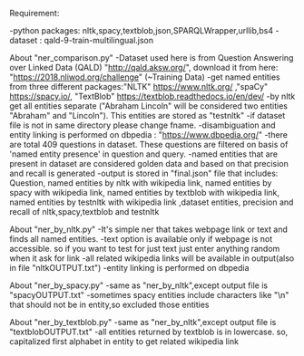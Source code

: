 
Requirement:

-python packages: nltk,spacy,textblob,json,SPARQLWrapper,urllib,bs4
-dataset : qald-9-train-multilingual.json


About "ner_comparison.py"
-Dataset used here is from Question Answering over Linked Data (QALD) "http://qald.aksw.org/", download it from here: "https://2018.nliwod.org/challenge" (~Training Data)
-get named entities from three different packages:"NLTK" https://www.nltk.org/ ,"spaCy" https://spacy.io/, "TextBlob" https://textblob.readthedocs.io/en/dev/
-by nltk get all entities separate ("Abraham Lincoln" will be considered two entities "Abraham" and "Lincoln"). This entities are stored as "testnltk"
-if dataset file is not in same directory please change fname.
-disambiguation and entity linking is performed on dbpedia : "https://www.dbpedia.org/"
-there are total 409 questions in dataset. These questions are filtered on basis of 'named entity presence' in question and query.
-named entities that are present in dataset are considered golden data and based on that precision and recall is generated
-output is stored in "final.json" file that includes: Question, named entities by nltk with wikipedia link, named entities by spacy with wikipedia link, named entities by textblob with wikipedia link, named entities by testnltk with wikipedia link ,dataset entities, precision and recall of nltk,spacy,textblob and testnltk

About "ner_by_nltk.py"
-It's simple ner that takes webpage link or text and finds all named entities.
-text option is available only if webpage is not accessible. so if you want to test for just text just enter anything random when it ask for link
-all related wikipedia links will be available in output(also in file "nltkOUTPUT.txt")
-entity linking is performed on dbpedia

About "ner_by_spacy.py"
-same as "ner_by_nltk",except output file is "spacyOUTPUT.txt"
-sometimes spacy entities include characters like "\n" that should not be in entity,so excluded those entities

About "ner_by_textblob.py"
-same as "ner_by_nltk",except output file is "textblobOUTPUT.txt"
-all entities returned by textblob is in lowercase. so, capitalized first alphabet in entity to get related wikipedia link
